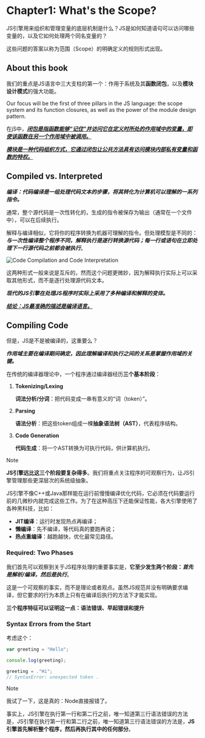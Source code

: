 # Chapter1: What's the Scope?

JS引擎用来组织和管理变量的底层机制是什么？JS是如何知道语句可以访问哪些变量的，以及它如何处理两个同名变量的？

这些问题的答案以称为范围（Scope）的明确定义的规则形式出现。

## About this book

我们的重点是JS语言中三大支柱的第一个：作用于系统及其**函数闭包**，以及**模块设计模式**的强大功能。

Our focus will be the first of three pillars in the JS language: the scope system and its function closures, as well as the power of the module design pattern.

在jS中，**<u>*闭包是指函数能够“记住”并访问它在定义时所处的作用域中的变量，即使该函数在另一个作用域中被调用。*</u>**

**<u>*模块是一种代码组织方式，它通过闭包让公共方法具有访问模块内部私有变量和函数的特权。*</u>**

## Compiled vs. Interpreted

***编译：代码编译是一组处理代码文本的步骤，将其转化为计算机可以理解的一系列指令。***

通常，整个源代码是一次性转化的，生成的指令被保存为输出（通常在一个文件中），可以在后续执行。

解释与编译相似，它将你的程序转换为机器可理解的指令。但处理模型是不同的：***与一次性编译整个程序不同，解释执行是逐行转换源代码；每一行或语句在立即处理下一行源代码之前都会被执行***。

![Code Compilation and Code Interpretation](https://github.com/getify/You-Dont-Know-JS/raw/2nd-ed/scope-closures/images/fig1.png)

这两种形式一般来说是互斥的，然而这个问题更微妙，因为解释执行实际上可以采取其他形式，而不是逐行处理源代码文本。

***现代的JS引擎在处理JS程序时实际上采用了多种编译和解释的变体。***

**<u>*结论：JS最准确的描述是编译语言。*</u>**

## Compiling Code

但是，JS是不是被编译的，这重要么？

***作用域主要在编译期间确定，因此理解编译和执行之间的关系是掌握作用域的关键。***

在传统的编译器理论中，一个程序通过编译器经历**三个基本阶段**：

1. **Tokenizing/Lexing**

   **词法分析/分词**：把代码变成一串有意义的“词（token）”。

2. **Parsing**

   **语法分析**：把这些token组成一棵**抽象语法树（AST）**，代表程序结构。

3. **Code Generation**

   **代码生成**：将一个AST转换为可执行代码，供计算机执行。

> [!NOTE]
>
> **JS引擎远比这三个阶段要复杂得多**。我们将重点关注程序的可观察行为，让JS引擎管理那些更深层次的系统级抽象。

JS引擎不像C++或Java那样能在运行前慢慢编译优化代码，它必须在代码要运行前的几微秒内就完成这些工作。为了在这种高压下还能保证性能，各大引擎使用了各种黑科技，比如：

- **JIT编译**：运行时发现热点再编译；
- **懒编译**：先不编译，等代码真的要跑再说；
- **热点重编译**：越跑越快，优化最常见路径。

### Required: Two Phases

我们首先可以观察到关于JS程序处理的重要事实是，**它至少发生两个阶段：*首先是解析/编译，然后是执行***。

这是一个可观察的事实，而不是理论或者观点。虽然JS规范并没有明确要求编译，但它要求的行为本质上只有在编译后执行的方法下才能实现。

**三个程序特征可以证明这一点：语法错误、早起错误和提升**

### Syntax Errors from the Start

考虑这个：

```javascript
var greeting = "Hello";

console.log(greeting);

greeting = ."Hi";
// SyntaxError: unexpected token .
```

> [!NOTE]
>
> 我试了一下，这是真的：Node直接报错了。

事实上，JS引擎在执行第一行和第二行之前，唯一知道第三行语法错误的方法是，JS引擎在执行第一行和第二行之前，唯一知道第三行语法错误的方法是，**JS引擎首先解析整个程序，然后再执行其中的任何部分**。

